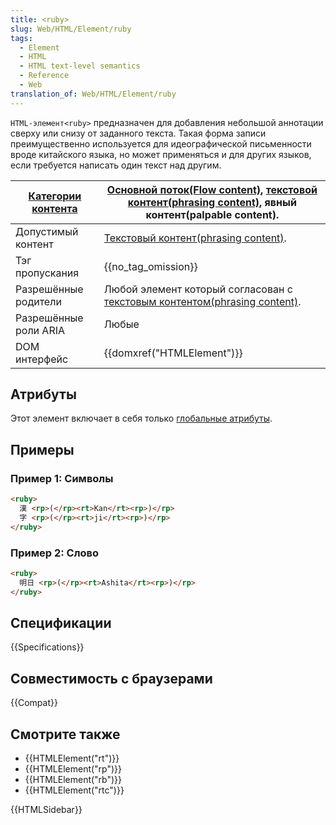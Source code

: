 ```yaml
---
title: <ruby>
slug: Web/HTML/Element/ruby
tags:
  - Element
  - HTML
  - HTML text-level semantics
  - Reference
  - Web
translation_of: Web/HTML/Element/ruby
---
```

`HTML-элемент<ruby>` предназначен для добавления небольшой аннотации сверху или снизу от заданного текста. Такая форма записи преимущественно используется для идеографической письменности вроде китайского языка, но может применяться и для других языков, если требуется написать один текст над другим.

| [Категории контента](/ru/docs/Web/HTML/Content_categories) | [Основной поток(Flow content)](/ru/docs/Web/HTML/Content_categories#Flow_content), [текстовой контент(phrasing content)](/ru/docs/Web/HTML/Content_categories#Phrasing_content), явный контент(palpable content). |
| ---------------------------------------------------------- | ----------------------------------------------------------------------------------------------------------------------------------------------------------------------------------------------------------------- |
| Допустимый контент                                         | [Текстовый контент(phrasing content)](/ru/docs/Web/HTML/Content_categories#Phrasing_content).                                                                                                                     |
| Тэг пропускания                                            | {{no_tag_omission}}                                                                                                                                                                                          |
| Разрешённые родители                                       | Любой элемент который согласован с [текстовым контентом(phrasing content)](/ru/docs/HTML/Content_categories#Phrasing_content).                                                                                    |
| Разрешённые роли ARIA                                      | Любые                                                                                                                                                                                                             |
| DOM интерфейс                                              | {{domxref("HTMLElement")}}                                                                                                                                                                              |

## Атрибуты

Этот элемент включает в себя только [глобальные атрибуты](/ru/docs/Web/HTML/Global_attributes).

## Примеры

### Пример 1: Символы

```html
<ruby>
  漢 <rp>(</rp><rt>Kan</rt><rp>)</rp>
  字 <rp>(</rp><rt>ji</rt><rp>)</rp>
</ruby>
```

### Пример 2: Слово

```html
<ruby>
  明日 <rp>(</rp><rt>Ashita</rt><rp>)</rp>
</ruby>
```

## Спецификации

{{Specifications}}

## Совместимость с браузерами

{{Compat}}

## Смотрите также

- {{HTMLElement("rt")}}
- {{HTMLElement("rp")}}
- {{HTMLElement("rb")}}
- {{HTMLElement("rtc")}}

{{HTMLSidebar}}
